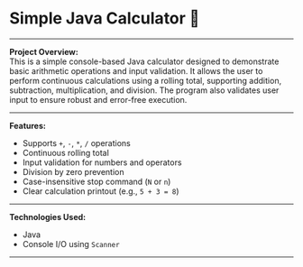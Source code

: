 # Simple Java Calculator 🧮

---

**Project Overview:**  
This is a simple console-based Java calculator designed to demonstrate basic arithmetic operations and input validation. It allows the user to perform continuous calculations using a rolling total, supporting addition, subtraction, multiplication, and division. The program also validates user input to ensure robust and error-free execution.

---

**Features:**  
- Supports `+`, `-`, `*`, `/` operations  
- Continuous rolling total  
- Input validation for numbers and operators  
- Division by zero prevention  
- Case-insensitive stop command (`N` or `n`)  
- Clear calculation printout (e.g., `5 + 3 = 8`)  

---

**Technologies Used:**  
- Java  
- Console I/O using `Scanner`  

---
